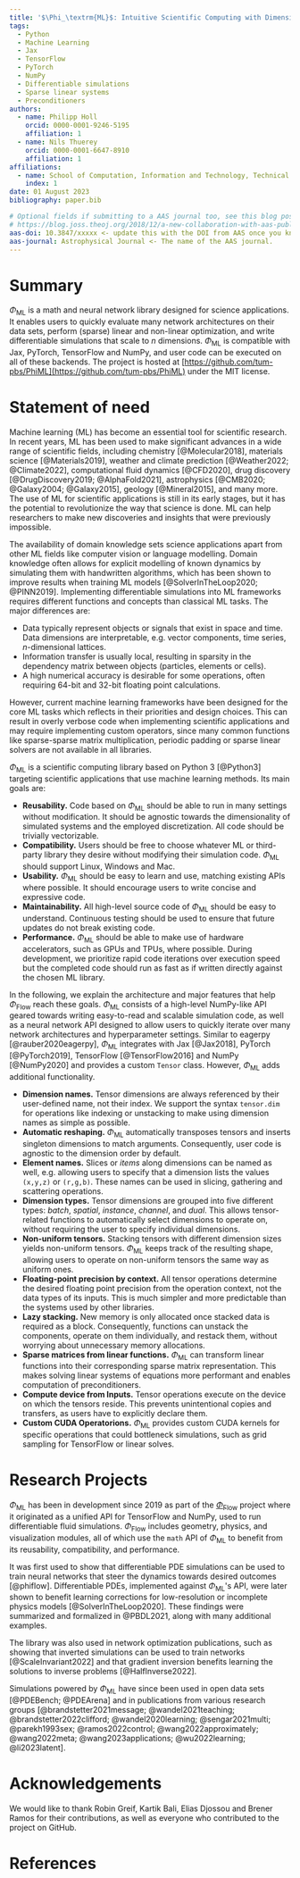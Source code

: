 ```yaml
---
title: '$\Phi_\textrm{ML}$: Intuitive Scientific Computing with Dimension Types for Jax, PyTorch, TensorFlow & NumPy'
tags:
  - Python
  - Machine Learning
  - Jax
  - TensorFlow
  - PyTorch
  - NumPy
  - Differentiable simulations
  - Sparse linear systems
  - Preconditioners
authors:
  - name: Philipp Holl
    orcid: 0000-0001-9246-5195
    affiliation: 1
  - name: Nils Thuerey
    orcid: 0000-0001-6647-8910
    affiliation: 1
affiliations:
  - name: School of Computation, Information and Technology, Technical University of Munich, Germany
    index: 1
date: 01 August 2023
bibliography: paper.bib

# Optional fields if submitting to a AAS journal too, see this blog post:
# https://blog.joss.theoj.org/2018/12/a-new-collaboration-with-aas-publishing
aas-doi: 10.3847/xxxxx <- update this with the DOI from AAS once you know it.
aas-journal: Astrophysical Journal <- The name of the AAS journal.
---
```


# Summary

$\Phi_\textrm{ML}$ is a math and neural network library designed for science applications.
It enables users to quickly evaluate many network architectures on their data sets, perform (sparse) linear and non-linear optimization, and write differentiable simulations that scale to *n* dimensions.
$\Phi_\textrm{ML}$ is compatible with Jax, PyTorch, TensorFlow and NumPy, and user code can be executed on all of these backends.
The project is hosted at [https://github.com/tum-pbs/PhiML](https://github.com/tum-pbs/PhiML) under the MIT license.

# Statement of need

Machine learning (ML) has become an essential tool for scientific research. In recent years, ML has been used to make significant advances in a wide range of scientific fields, including
chemistry [@Molecular2018],
materials science [@Materials2019],
weather and climate prediction [@Weather2022; @Climate2022],
computational fluid dynamics [@CFD2020],
drug discovery [@DrugDiscovery2019; @AlphaFold2021],
astrophysics [@CMB2020; @Galaxy2004; @Galaxy2015],
geology [@Mineral2015], and many more.
The use of ML for scientific applications is still in its early stages, but it has the potential to revolutionize the way that science is done. ML can help researchers to make new discoveries and insights that were previously impossible.

The availability of domain knowledge sets science applications apart from other ML fields like computer vision or language modelling.
Domain knowledge often allows for explicit modelling of known dynamics by simulating them with handwritten algorithms, which has been shown to improve results when training ML models [@SolverInTheLoop2020; @PINN2019].
Implementing differentiable simulations into ML frameworks requires different functions and concepts than classical ML tasks.
The major differences are:

* Data typically represent objects or signals that exist in space and time. Data dimensions are interpretable, e.g. vector components, time series, *n*-dimensional lattices.
* Information transfer is usually local, resulting in sparsity in the dependency matrix between objects (particles, elements or cells).
* A high numerical accuracy is desirable for some operations, often requiring 64-bit and 32-bit floating point calculations.

However, current machine learning frameworks have been designed for the core ML tasks which reflects in their priorities and design choices.
This can result in overly verbose code when implementing scientific applications and may require implementing custom operators, since many 
common functions like sparse-sparse matrix multiplication, periodic padding or sparse linear solvers are not available in all libraries.

$\Phi_\textrm{ML}$ is a scientific computing library based on Python 3 [@Python3] targeting scientific applications that use machine learning methods.
Its main goals are:

* **Reusability.** Code based on $\Phi_\textrm{ML}$ should be able to run in many settings without modification. It should be agnostic towards the dimensionality of simulated systems and the employed discretization. All code should be trivially vectorizable.
* **Compatibility.** Users should be free to choose whatever ML or third-party library they desire without modifying their simulation code. $\Phi_\textrm{ML}$ should support Linux, Windows and Mac.
* **Usability.** $\Phi_\textrm{ML}$ should be easy to learn and use, matching existing APIs where possible. It should encourage users to write concise and expressive code.
* **Maintainability.** All high-level source code of $\Phi_\textrm{ML}$ should be easy to understand. Continuous testing should be used to ensure that future updates do not break existing code.
* **Performance.** $\Phi_\textrm{ML}$ should be able to make use of hardware accelerators, such as GPUs and TPUs, where possible. During development, we prioritize rapid code iterations over execution speed but the completed code should run as fast as if written directly against the chosen ML library.

In the following, we explain the architecture and major features that help $\Phi_\textrm{Flow}$ reach these goals.
$\Phi_\textrm{ML}$ consists of a high-level NumPy-like API geared towards writing easy-to-read and scalable simulation code, as well as a neural network API designed to allow users to quickly iterate over many network architectures and hyperparameter settings.
Similar to eagerpy [@rauber2020eagerpy], $\Phi_\textrm{ML}$ integrates with Jax [@Jax2018], PyTorch [@PyTorch2019], TensorFlow [@TensorFlow2016] and NumPy [@NumPy2020] and provides a custom `Tensor` class.
However, $\Phi_\textrm{ML}$ adds additional functionality.

* **Dimension names.** Tensor dimensions are always referenced by their user-defined name, not their index. We support the syntax `tensor.dim` for operations like indexing or unstacking to make using dimension names as simple as possible.
* **Automatic reshaping.** $\Phi_\textrm{ML}$ automatically transposes tensors and inserts singleton dimensions to match arguments. Consequently, user code is agnostic to the dimension order by default.
* **Element names.** Slices or *items* along dimensions can be named as well, e.g. allowing users to specify that a dimension lists the values `(x,y,z)` or `(r,g,b)`. These names can be used in slicing, gathering and scattering operations.
* **Dimension types.** Tensor dimensions are grouped into five different types: *batch*, *spatial*, *instance*, *channel*, and *dual*. This allows tensor-related functions to automatically select dimensions to operate on, without requiring the user to specify individual dimensions.
* **Non-uniform tensors.** Stacking tensors with different dimension sizes yields non-uniform tensors. $\Phi_\textrm{ML}$ keeps track of the resulting shape, allowing users to operate on non-uniform tensors the same way as uniform ones.
* **Floating-point precision by context.** All tensor operations determine the desired floating point precision from the operation context, not the data types of its inputs. This is much simpler and more predictable than the systems used by other libraries.
* **Lazy stacking.** New memory is only allocated once stacked data is required as a block. Consequently, functions can unstack the components, operate on them individually, and restack them, without worrying about unnecessary memory allocations.
* **Sparse matrices from linear functions.** $\Phi_\textrm{ML}$ can transform linear functions into their corresponding sparse matrix representation. This makes solving linear systems of equations more performant and enables computation of preconditioners.
* **Compute device from Inputs.** Tensor operations execute on the device on which the tensors reside. This prevents unintentional copies and transfers, as users have to explicitly declare them.
* **Custom CUDA Operatorions.** $\Phi_\textrm{ML}$ provides custom CUDA kernels for specific operations that could bottleneck simulations, such as grid sampling for TensorFlow or linear solves.



# Research Projects

$\Phi_\textrm{ML}$ has been in development since 2019 as part of the [$\Phi_\textrm{Flow}$](https://github.com/tum-pbs/PhiFlow) project where it originated as a unified API for TensorFlow and NumPy, used to run differentiable fluid simulations.
$\Phi_\textrm{Flow}$ includes geometry, physics, and visualization modules, all of which use the `math` API of $\Phi_\textrm{ML}$ to benefit from its reusability, compatibility, and performance.

It was first used to show that differentiable PDE simulations can be used to train neural networks that steer the dynamics towards desired outcomes [@phiflow].
Differentiable PDEs, implemented against $\Phi_\textrm{ML}$'s API, were later shown to benefit learning corrections for low-resolution or incomplete physics models [@SolverInTheLoop2020].
These findings were summarized and formalized in @PBDL2021, along with many additional examples.

The library was also used in network optimization publications, such as showing that inverted simulations can be used to train networks [@ScaleInvariant2022] and that gradient inversion benefits learning the solutions to inverse problems [@HalfInverse2022].

Simulations powered by $\Phi_\textrm{ML}$ have since been used in open data sets [@PDEBench; @PDEArena] and in publications from various research groups [@brandstetter2021message; @wandel2021teaching; @brandstetter2022clifford; @wandel2020learning; @sengar2021multi; @parekh1993sex; @ramos2022control; @wang2022approximately; @wang2022meta; @wang2023applications; @wu2022learning; @li2023latent].



# Acknowledgements

We would like to thank Robin Greif, Kartik Bali, Elias Djossou and Brener Ramos for their contributions, as well as everyone who contributed to the project on GitHub.


# References


